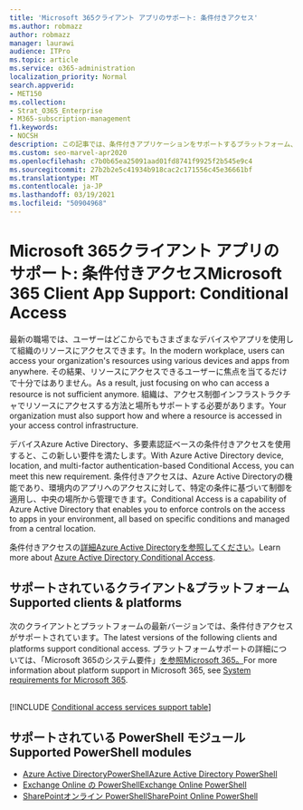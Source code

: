 ```yaml
---
title: 'Microsoft 365クライアント アプリのサポート: 条件付きアクセス'
ms.author: robmazz
author: robmazz
manager: laurawi
audience: ITPro
ms.topic: article
ms.service: o365-administration
localization_priority: Normal
search.appverid:
- MET150
ms.collection:
- Strat_O365_Enterprise
- M365-subscription-management
f1.keywords:
- NOCSH
description: この記事では、条件付きアプリケーションをサポートするプラットフォーム、クライアント、および PowerShell モジュールAccess for Microsoft 365。
ms.custom: seo-marvel-apr2020
ms.openlocfilehash: c7b0b65ea25091aad01fd8741f9925f2b545e9c4
ms.sourcegitcommit: 27b2b2e5c41934b918cac2c171556c45e36661bf
ms.translationtype: MT
ms.contentlocale: ja-JP
ms.lasthandoff: 03/19/2021
ms.locfileid: "50904968"
---
```

# <a name="microsoft-365-client-app-support-conditional-access"></a><span data-ttu-id="b948d-103">Microsoft 365クライアント アプリのサポート: 条件付きアクセス</span><span class="sxs-lookup"><span data-stu-id="b948d-103">Microsoft 365 Client App Support: Conditional Access</span></span>

<span data-ttu-id="b948d-104">最新の職場では、ユーザーはどこからでもさまざまなデバイスやアプリを使用して組織のリソースにアクセスできます。</span><span class="sxs-lookup"><span data-stu-id="b948d-104">In the modern workplace, users can access your organization's resources using various devices and apps from anywhere.</span></span> <span data-ttu-id="b948d-105">その結果、リソースにアクセスできるユーザーに焦点を当てるだけで十分ではありません。</span><span class="sxs-lookup"><span data-stu-id="b948d-105">As a result, just focusing on who can access a resource is not sufficient anymore.</span></span> <span data-ttu-id="b948d-106">組織は、アクセス制御インフラストラクチャでリソースにアクセスする方法と場所もサポートする必要があります。</span><span class="sxs-lookup"><span data-stu-id="b948d-106">Your organization must also support how and where a resource is accessed in your access control infrastructure.</span></span>

<span data-ttu-id="b948d-107">デバイスAzure Active Directory、多要素認証ベースの条件付きアクセスを使用すると、この新しい要件を満たします。</span><span class="sxs-lookup"><span data-stu-id="b948d-107">With Azure Active Directory device, location, and multi-factor authentication-based Conditional Access, you can meet this new requirement.</span></span> <span data-ttu-id="b948d-108">条件付きアクセスは、Azure Active Directoryの機能であり、環境内のアプリへのアクセスに対して、特定の条件に基づいて制御を適用し、中央の場所から管理できます。</span><span class="sxs-lookup"><span data-stu-id="b948d-108">Conditional Access is a capability of Azure Active Directory that enables you to enforce controls on the access to apps in your environment, all based on specific conditions and managed from a central location.</span></span>

<span data-ttu-id="b948d-109">条件付きアクセスの[詳細Azure Active Directoryを参照してください](/azure/active-directory/conditional-access/)。</span><span class="sxs-lookup"><span data-stu-id="b948d-109">Learn more about [Azure Active Directory Conditional Access](/azure/active-directory/conditional-access/).</span></span>

## <a name="supported-clients--platforms"></a><span data-ttu-id="b948d-110">サポートされているクライアント&プラットフォーム</span><span class="sxs-lookup"><span data-stu-id="b948d-110">Supported clients & platforms</span></span>

<span data-ttu-id="b948d-111">次のクライアントとプラットフォームの最新バージョンでは、条件付きアクセスがサポートされています。</span><span class="sxs-lookup"><span data-stu-id="b948d-111">The latest versions of the following clients and platforms support conditional access.</span></span> <span data-ttu-id="b948d-112">プラットフォームサポートの詳細については、「Microsoft 365のシステム要件」[を参照Microsoft 365。](/microsoft-365/microsoft-365-and-office-resources)</span><span class="sxs-lookup"><span data-stu-id="b948d-112">For more information about platform support in Microsoft 365, see [System requirements for Microsoft 365](/microsoft-365/microsoft-365-and-office-resources).</span></span>
<br>
<br>

[!INCLUDE [Conditional access services support table](../includes/microsoft-365-client-support-conditional-access-include.md)]

## <a name="supported-powershell-modules"></a><span data-ttu-id="b948d-113">サポートされている PowerShell モジュール</span><span class="sxs-lookup"><span data-stu-id="b948d-113">Supported PowerShell modules</span></span>

- [<span data-ttu-id="b948d-114">Azure Active DirectoryPowerShell</span><span class="sxs-lookup"><span data-stu-id="b948d-114">Azure Active Directory PowerShell</span></span>](/powershell/azure/active-directory/overview?view=azureadps-2.0)
- [<span data-ttu-id="b948d-115">Exchange Online の PowerShell</span><span class="sxs-lookup"><span data-stu-id="b948d-115">Exchange Online PowerShell</span></span>](/powershell/exchange/exchange-online-powershell)
- [<span data-ttu-id="b948d-116">SharePointオンライン PowerShell</span><span class="sxs-lookup"><span data-stu-id="b948d-116">SharePoint Online PowerShell</span></span>](/powershell/sharepoint/sharepoint-online/connect-sharepoint-online)
